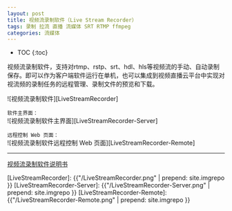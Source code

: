 ```yaml
---
layout: post
title: 视频流录制软件（Live Stream Recorder）
tags: 录制 拉流 直播 流媒体 SRT RTMP ffmpeg
categories: 流媒体
---
```


* TOC
{:toc}

视频流录制软件，支持对rtmp、rstp、srt、hdl、hls等视频流的手动、自动录制保存。即可以作为客户端软件运行在单机，也可以集成到视频直播云平台中实现对视流频的录制任务的远程管理、录制文件的预览和下载。

![视频流录制软件][LiveStreamRecorder]

`软件主界面：`<br/>
![视频流录制软件主界面][LiveStreamRecorder-Server]

`远程控制 Web 页面：`<br/>
![视频流录制软件远程控制 Web 页面][LiveStreamRecorder-Remote]

---

[视频流录制软件说明书](/docs/live-stream-recorder-help)


[LiveStreamRecorder]: {{"/LiveStreamRecorder.png" | prepend: site.imgrepo }}
[LiveStreamRecorder-Server]: {{"/LiveStreamRecorder-Server.png" | prepend: site.imgrepo }}
[LiveStreamRecorder-Remote]: {{"/LiveStreamRecorder-Remote.png" | prepend: site.imgrepo }}
